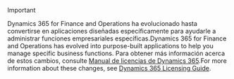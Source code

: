 > [!IMPORTANT]
> <span data-ttu-id="2218c-101">Dynamics 365 for Finance and Operations ha evolucionado hasta convertirse en aplicaciones diseñadas específicamente para ayudarle a administrar funciones empresariales específicas.</span><span class="sxs-lookup"><span data-stu-id="2218c-101">Dynamics 365 for Finance and Operations has evolved into purpose-built applications to help you manage specific business functions.</span></span> <span data-ttu-id="2218c-102">Para obtener más información acerca de estos cambios, consulte [Manual de licencias de Dynamics 365](https://mbs.microsoft.com/Files/public/365/Dynamics365LicensingGuide.pdf).</span><span class="sxs-lookup"><span data-stu-id="2218c-102">For more information about these changes, see [Dynamics 365 Licensing Guide](https://mbs.microsoft.com/Files/public/365/Dynamics365LicensingGuide.pdf).</span></span>
 
